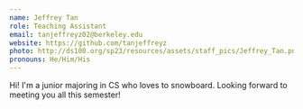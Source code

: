 ```yaml
---
name: Jeffrey Tan
role: Teaching Assistant
email: tanjeffreyz02@berkeley.edu
website: https://github.com/tanjeffreyz
photo: http://ds100.org/sp23/resources/assets/staff_pics/Jeffrey_Tan.png
pronouns: He/Him/His
---
```

Hi! I'm a junior majoring in CS who loves to snowboard. Looking forward to meeting you all this semester!
